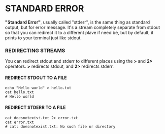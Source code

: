 # STANDARD ERROR

**"Standard Error"**, usually called "stderr", is the same thing as standard output, but for error message. It's a stream completely separate from stdout so that you can redirect it to a different plave if need be, but by default, it prints to your terminal just like stdout.

### REDIRECTING STREAMS

You can redirect stdout and stderr to different places using the **>** and **2>** operators. **>** redirects stdout, and **2>** redirects stderr.

#### REDIRECT STDOUT TO A FILE

    echo "Hello world" > hello.txt
    cat hello.txt
    # Hello world

#### REDIRECT STDERR TO A FILE

    cat doesnotexist.txt 2> error.txt
    cat error.txt
    # cat: doesnotexist.txt: No such file or directory
